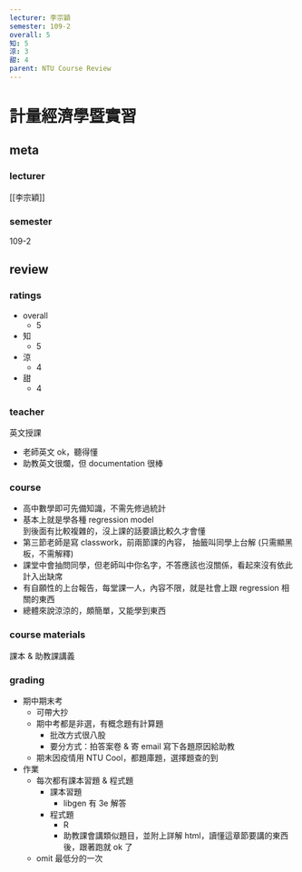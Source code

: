 ```yaml
---
lecturer: 李宗穎
semester: 109-2
overall: 5
知: 5
涼: 3
甜: 4
parent: NTU Course Review
---
```

# 計量經濟學暨實習
## meta
### lecturer
[[李宗穎]]
### semester 
109-2
## review
### ratings
- overall
	- 5
- 知
	- 5
- 涼
	- 4
- 甜
	- 4
### teacher
英文授課
- 老師英文 ok，聽得懂
- 助教英文很爛，但 documentation 很棒
### course
- 高中數學即可先備知識，不需先修過統計
- 基本上就是學各種 regression model  
到後面有比較複雜的，沒上課的話要讀比較久才會懂
- 第三節老師是寫 classwork，前兩節課的內容， 抽籤叫同學上台解 (只需顯黑板，不需解釋)
- 課堂中會抽問同學，但老師叫中你名字，不答應該也沒關係，看起來沒有依此計入出缺席
- 有自願性的上台報告，每堂課一人，內容不限，就是社會上跟 regression 相關的東西
- 總體來說涼涼的，頗簡單，又能學到東西
### course materials
課本 & 助教課講義
### grading
- 期中期末考
	- 可帶大抄
	- 期中考都是非選，有概念題有計算題
		- 批改方式很八股
		- 要分方式：拍答案卷 & 寄 email 寫下各題原因給助教 
	- 期末因疫情用 NTU Cool，都題庫題，選擇題查的到
- 作業
	- 每次都有課本習題 & 程式題
		- 課本習題
			- libgen 有 3e 解答
		- 程式題
			- R
			- 助教課會講類似題目，並附上詳解 html，讀懂這章節要講的東西後，跟著跑就 ok 了
	- omit 最低分的一次